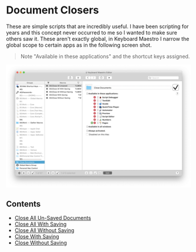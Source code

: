 # Document Closers

These are simple scripts that are incredibly useful. I have been scripting for years and this concept never occurred to me so I wanted to make sure others saw it. These aren't exactly global, in Keyboard Maestro I narrow the global scope to certain apps as in the following screen shot.

> Note "Available in these applications" and the shortcut keys assigned.

![kmDemo](../imgs/docCloser.png)

## Contents

- [Close All Un-Saved Documents](./Close-All-Un-Saved-Documents.applescript)
- [Close All With Saving](./Close-All-With-Saving.applescript)
- [Close All Without Saving](./Close-All-Without-Saving.applescript)
- [Close With Saving](./Close-With-Saving.applescript)
- [Close Without Saving](./Close-Without-Saving.applescript)
